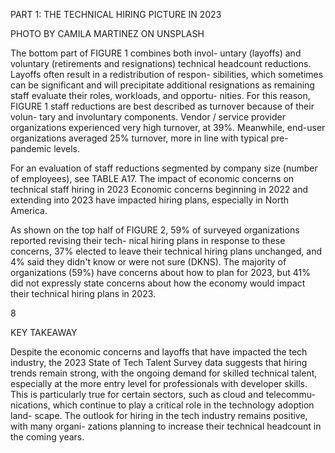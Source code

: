 PART 1: THE TECHNICAL HIRING PICTURE IN 2023


PHOTO BY CAMILA MARTINEZ ON UNSPLASH


The bottom part of FIGURE 1 combines both invol-
untary (layoffs) and voluntary (retirements and 
resignations) technical headcount reductions. 
Layoffs often result in a redistribution of respon-
sibilities, which sometimes can be significant and 
will precipitate additional resignations as remaining 
staff evaluate their roles, workloads, and opportu-
nities. For this reason, FIGURE 1 staff reductions are 
best described as turnover because of their volun-
tary and involuntary components. Vendor / service 
provider organizations experienced very high 
turnover, at 39%. Meanwhile, end-user organizations 
averaged 25% turnover, more in line with typical pre- 
pandemic levels.


For an evaluation of staff reductions segmented by 
company size (number of employees), see TABLE A17.
The impact of economic 
concerns on technical 
staff hiring in 2023
Economic concerns beginning in 2022 and extending 
into 2023 have impacted hiring plans, especially in 
North America.


As shown on the top half of FIGURE 2, 59% of 
surveyed organizations reported revising their tech-
nical hiring plans in response to these concerns, 
37% elected to leave their technical hiring plans 
unchanged, and 4% said they didn't know or were not 
sure (DKNS). The majority of organizations (59%) have 
concerns about how to plan for 2023, but 41% did not 
expressly state concerns about how the economy 
would impact their technical hiring plans in 2023.


 8


KEY TAKEAWAY


Despite the economic 
concerns and layoffs that 
have impacted the tech 
industry, the 2023 State of 
Tech Talent Survey data 
suggests that hiring trends 
remain strong, with the 
ongoing demand for skilled 
technical talent, especially 
at the more entry level for 
professionals with developer 
skills. This is particularly 
true for certain sectors, such 
as cloud and telecommu-
nications, which continue 
to play a critical role in the 
technology adoption land-
scape. The outlook for hiring 
in the tech industry remains 
positive, with many organi-
zations planning to increase 
their technical headcount in 
the coming years.


